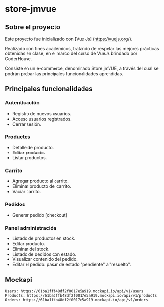 # store-jmvue

## Sobre el proyecto

Este proyecto fue inicializado con [Vue Js] (https://vuejs.org/).

Realizado con fines académicos, tratando de respetar las mejores prácticas obtenidas en clase, en el marco del curso de VueJs brindado por CoderHouse.

Consiste en un e-commerce, denominado Store jmVUE, a través del cual se podrán probar las principales funcionalidades aprendidas.

## Principales funcionalidades

### Autenticación

- Registro de nuevos usuarios.
- Acceso usuarios registrados.
- Cerrar sesión.

### Productos

- Detalle de producto.
- Editar producto.
- Listar productos.

### Carrito

- Agregar producto al carrito.
- Eliminar producto del carrito.
- Vaciar carrito.

### Pedidos

- Generar pedido [checkout]

### Panel administración

- Listado de productos en stock.
- Editar producto.
- Eliminar del stock.
- Listado de pedidos con estado.
- Visualizar contenido del pedido.
- Editar el pedido: pasar de estado "pendiente" a "resuelto".

## Mockapi
```
Users: https://61ba1ffb48df2f0017e5a919.mockapi.io/api/v1/users
Products: https://61ba1ffb48df2f0017e5a919.mockapi.io/api/v1/products
Orders: https://61ba1ffb48df2f0017e5a919.mockapi.io/api/v1/orders
```
